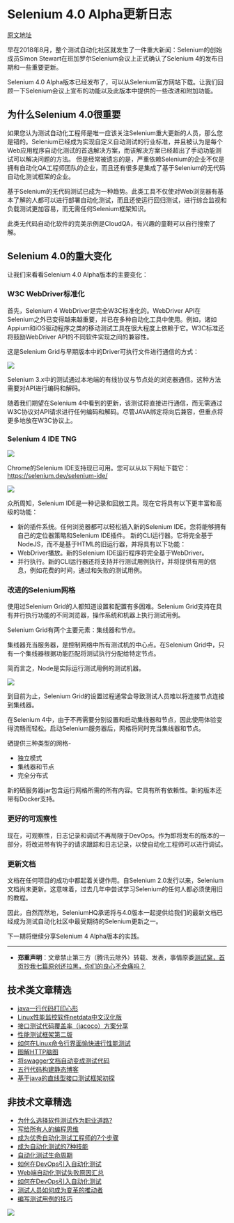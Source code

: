 # Selenium 4.0 Alpha更新日志

[原文地址](https://www.javacodegeeks.com/2019/12/selenium-4-alpha-what-to-expect.html)

早在2018年8月，整个测试自动化社区就发生了一件重大新闻：Selenium的创始成员Simon Stewart在班加罗尔Selenium会议上正式确认了Selenium 4的发布日期和一些重要更新。

Selenium 4.0 Alpha版本已经发布了，可以从Selenium官方网站下载。让我们回顾一下Selenium会议上宣布的功能以及此版本中提供的一些改进和附加功能。

## 为什么Selenium 4.0很重要
如果您认为测试自动化工程师是唯一应该关注Selenium重大更新的人员，那么您是错的。Selenium已经成为实现自定义自动测试的行业标准，并且被认为是每个Web应用程序自动化测试的首选解决方案，而该解决方案已经超出了手动功能测试可以解决问题的方法。
但是经常被遗忘的是，严重依赖Selenium的企业不仅是拥有自动化QA工程师团队的企业，而且还有很多是集成了基于Selenium的无代码自动化测试框架的企业。

基于Selenium的无代码测试已成为一种趋势。此类工具不仅使对Web浏览器有基本了解的人都可以进行部署自动化测试，而且还使运行回归测试，进行综合监视和负载测试更加容易，而无需任何Selenium框架知识。

此类无代码自动化软件的完美示例是CloudQA，有兴趣的童鞋可以自行搜索了解。

## Selenium 4.0的重大变化

让我们来看看Selenium 4.0 Alpha版本的主要变化：

### W3C WebDriver标准化
首先，Selenium 4 WebDriver是完全W3C标准化的。WebDriver API在Selenium之外已变得越来越重要，并已在多种自动化工具中使用。例如，诸如Appium和iOS驱动程序之类的移动测试工具在很大程度上依赖于它。W3C标准还将鼓励WebDriver API的不同软件实现之间的兼容性。

这是Selenium Grid与早期版本中的Driver可执行文件进行通信的方式：

![](http://pic.automancloud.com/W3C-WebDriver-Protocol.png)

Selenium 3.x中的测试通过本地端的有线协议与节点处的浏览器通信。这种方法需要对API进行编码和解码。

随着我们期望在Selenium 4中看到的更新，该测试将直接进行通信，而无需通过W3C协议对API请求进行任何编码和解码。尽管JAVA绑定将向后兼容，但重点将更多地放在W3C协议上。


### Selenium 4 IDE TNG

![](http://pic.automancloud.com/Selenium-4-IDE-TNG.png)

Chrome的Selenium IDE支持现已可用。您可以从以下网址下载它：https://selenium.dev/selenium-ide/ 

![](http://pic.automancloud.com/QQ20191213-172646.png)

众所周知，Selenium IDE是一种记录和回放工具。现在它将具有以下更丰富和高级的功能：

* 新的插件系统。任何浏览器都可以轻松插入新的Selenium IDE。您将能够拥有自己的定位器策略和Selenium IDE插件。
新的CLI运行器。它将完全基于NodeJS，而不是基于HTML的旧运行器，并将具有以下功能：
* WebDriver播放。新的Selenium IDE运行程序将完全基于WebDriver。
* 并行执行。新的CLI运行器还将支持并行测试用例执行，并将提供有用的信息，例如花费的时间，通过和失败的测试用例。

### 改进的Selenium网格

使用过Selenium Grid的人都知道设置和配置有多困难。Selenium Grid支持在具有并行执行功能的不同浏览器，操作系统和机器上执行测试用例。

Selenium Grid有两个主要元素：集线器和节点。

集线器充当服务器，是控制网络中所有测试机的中心点。在Selenium Grid中，只有一个集线器根据功能匹配将测试执行分配给特定节点。

简而言之，Node是实际运行测试用例的测试机器。

![](http://pic.automancloud.com/Selenium-Node-Container.png)

到目前为止，Selenium Grid的设置过程通常会导致测试人员难以将连接节点连接到集线器。

在Selenium 4中，由于不再需要分别设置和启动集线器和节点，因此使用体验变得流畅而轻松。启动Selenium服务器后，网格将同时充当集线器和节点。

硒提供三种类型的网格-

* 独立模式
* 集线器和节点
* 完全分布式

新的硒服务器jar包含运行网格所需的所有内容。它具有所有依赖性。新的版本还带有Docker支持。

### 更好的可观察性

现在，可观察性，日志记录和调试不再局限于DevOps。作为即将发布的版本的一部分，将改进带有钩子的请求跟踪和日志记录，以使自动化工程师可以进行调试。

### 更新文档

文档在任何项目的成功中都起着关键作用。自Selenium 2.0发行以来，Selenium文档尚未更新。这意味着，过去几年中尝试学习Selenium的任何人都必须使用旧的教程。

因此，自然而然地，SeleniumHQ承诺将与4.0版本一起提供给我们的最新文档已经成为测试自动化社区中最受期待的Selenium更新之一。

下一期将继续分享Selenium 4 Alpha版本的实践。

---
* **郑重声明**：文章禁止第三方（腾讯云除外）转载、发表，事情原委[测试窝，首页抄我七篇原创还拉黑，你们的良心不会痛吗？](https://mp.weixin.qq.com/s/ke5avkknkDMCLMAOGT7wiQ)

## 技术类文章精选

- [java一行代码打印心形](https://mp.weixin.qq.com/s/QPSryoSbViVURpSa9QXtpg)
- [Linux性能监控软件netdata中文汉化版](https://mp.weixin.qq.com/s/fdXtK-5WwKnxjLZdyg6-nA)
- [接口测试代码覆盖率（jacoco）方案分享](https://mp.weixin.qq.com/s/D73Sq6NLjeRKN8aCpGLOjQ)
- [性能测试框架第二版](https://mp.weixin.qq.com/s/JPyGQ2DRC6EVBmZkxAoVWA)
- [如何在Linux命令行界面愉快进行性能测试](https://mp.weixin.qq.com/s/fwGqBe1SpA2V0lPfAOd04Q)
- [图解HTTP脑图](https://mp.weixin.qq.com/s/100Vm8FVEuXs0x6rDGTipw)
- [将swagger文档自动变成测试代码](https://mp.weixin.qq.com/s/SY8mVenj0zMe5b47GS9VSQ)
- [五行代码构建静态博客](https://mp.weixin.qq.com/s/hZnimJOg5OqxRSDyFvuiiQ)
- [基于java的直线型接口测试框架初探](https://mp.weixin.qq.com/s/xhg4exdb1G18-nG5E7exkQ)

## 非技术文章精选

- [为什么选择软件测试作为职业道路?](https://mp.weixin.qq.com/s/o83wYvFUvy17kBPLDO609A)
- [写给所有人的编程思维](https://mp.weixin.qq.com/s/Oj33UCnYfbUgzsBzEm2GPQ)
- [成为优秀自动化测试工程师的7个步骤](https://mp.weixin.qq.com/s/wdw1l4AZnPpdPBZZueCcnw)
- [成为自动化测试的7种技能](https://mp.weixin.qq.com/s/e-HAGMO0JLR7VBBWLvk0dQ)
- [自动化测试生命周期](https://mp.weixin.qq.com/s/SH-vb2RagYQ3sfCY8QM5ew)
- [如何在DevOps引入自动化测试](https://mp.weixin.qq.com/s/MclK3VvMN1dsiXXJO8g7ig)
- [Web端自动化测试失败原因汇总](https://mp.weixin.qq.com/s/qzFth-Q9e8MTms1M8L5TyA)
- [如何在DevOps引入自动化测试](https://mp.weixin.qq.com/s/MclK3VvMN1dsiXXJO8g7ig)
- [测试人员如何成为变革的推动者](https://mp.weixin.qq.com/s/0nTZHBOuKG0rewKAeyIqwA)
- [编写测试用例的技巧](https://mp.weixin.qq.com/s/zZAh_XXXGOyhlm6ebzs06Q)


![](https://mmbiz.qpic.cn/mmbiz_jpg/13eN86FKXzCMW6WN4Wch71qNtGQvxLRSGejZpr37OWa7CDYg5e4ZeanaGWuBgRAX3jicJNIhcyyZPXbKByXcl7w/640?wx_fmt=jpeg&tp=webp&wxfrom=5&wx_lazy=1&wx_co=1)